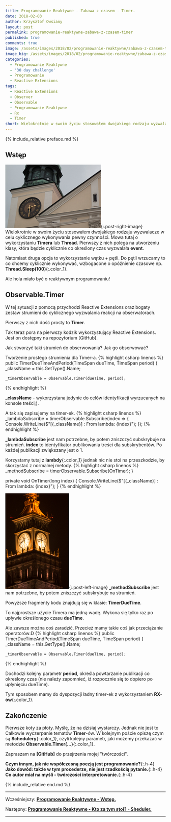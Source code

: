 ```yaml
---
title: Programowanie Reaktywne - Zabawa z czasem - Timer.
date: 2018-02-03
author: Krzysztof Owsiany
layout: post
permalink: programowanie-reaktywne-zabawa-z-czasem-timer
published: true
comments: true        
image: /assets/images/2018/02/programowanie-reaktywne/zabawa-z-czasem-timer/post.jpg
image_big: /assets/images/2018/02/programowanie-reaktywne/zabawa-z-czasem-timer/post-big.jpg
categories:
  - Programowanie Reaktywne
  - '30 day challenge'
  - Programowanie
  - Reactive Extensions
tags:
  - Reactive Extensions
  - Observer
  - Observable
  - Programowanie Reaktywne
  - Rx
  - Timer
short: Wielokrotnie w swoim życiu stosowałem dwojakiego rodzaju wyzwalacze w celu cyklicznego wykonywania pewny czynności. Mowa tutaj o wykorzystaniu Timera lub Thread. Pierwszy z nich polega na utworzeniu klasy, która będzie cyklicznie co określony czas wyzwalała event.
---
```

{% include_relative preface.md %}

## Wstęp
[![Reactive Extensions - Timer][post]][post-big]{:.post-right-image}
Wielokrotnie w swoim życiu stosowałem dwojakiego rodzaju wyzwalacze w celu cyklicznego wykonywania pewny czynności. 
Mowa tutaj o wykorzystaniu **Timera** lub **Thread**.
Pierwszy z nich polega na utworzeniu klasy, która będzie cyklicznie co określony czas wyzwalała **event**.

Natomiast druga opcja to wykorzystanie wątku + pętli. 
Do pętli wrzucamy to co chcemy cyklicznie wykonywać, wzbogacone o opóźnienie czasowe np. **Thread.Sleep(100)**{:.color_1}.

Ale hola miało być o reaktywnym programowaniu! 


## Observable.Timer
W tej sytuacji z pomocą przychodzi Reactive Extensions oraz bogaty zestaw strumieni do cyklicznego wyzwalania reakcji na obserwatorach.

Pierwszy z nich dość prosty to **Timer**.

Tak teraz pora na pierwszy kodzik wykorzystujący Reactive Extensions. Jest on dostępny na repozytorium [GitHub].

Jak stworzyć taki strumień do obserwowania? Jak go obserwować?

Tworzenie prostego strumienia dla Timer-a.
{% highlight csharp linenos %}
public TimerDueTimeAndPeriod(TimeSpan dueTime, TimeSpan period)
{
	_className = this.GetType().Name;

	_timerObservable = Observable.Timer(dueTime, period);
{% endhighlight %}

**_className** - wykorzystana jedynie do celów identyfikacji wyrzucanych na konsole treści;).

A tak się zapisujemy na timer-ek.
{% highlight csharp linenos %}
_lambdaSubscribe = timerObservable.Subscribe(index =>
{
    Console.WriteLine($"[{_className}] : From lambda: {index}");
});
{% endhighlight %}

**_lambdaSubscribe** jest nam potrzebne, by potem zniszczyć subskrybuje na strumień.
**index** to identyfikator publikowania treści dla subskrybentów. Po każdej publikacji zwiększany jest o 1.

Korzystamy tutaj z **lambdy**{:.color_1} jednak nic nie stoi na przeszkodzie, by skorzystać z normalnej metody.
{% highlight csharp linenos %}
    _methodSubscribe = timerObservable.Subscribe(OnTimer);
}

private void OnTimer(long index)
{
	Console.WriteLine($"[{_className}] : From lambda: {index}");
}
{% endhighlight %}

[![Reactive Extensions - Timer][image1]][image1-big]{:.post-left-image}
**_methodSubscribe** jest nam potrzebne, by potem zniszczyć subskrybuje na strumień.

Powyższe fragmenty kodu znajdują się w klasie: **TimerDueTime**.

To najprostsze użycie Timera ma jedną wadę. Wykona się tylko raz po upływie określonego czasu **dueTime**.

Ale zawsze można coś zaradzić. Przecież mamy takie coś jak przeciążanie operatorów:D
{% highlight csharp linenos %}
public TimerDueTimeAndPeriod(TimeSpan dueTime, TimeSpan period)
{
	_className = this.GetType().Name;

	_timerObservable = Observable.Timer(dueTime, period);
{% endhighlight %}

Dochodzi kolejny parametr **period**, określa powtarzanie publikacji co określony czas (nie należy zapomnieć, iż rozpocznie się to dopiero po upłynięciu dueTime).

Tym sposobem mamy do dyspozycji ładny timer-ek z wykorzystaniem **RX-ów**{:.color_1}.

## Zakończenie
Pierwsze koty za płoty. Myślę, że na dzisiaj wystarczy. Jednak nie jest to Całkowie wyczerpanie tematów **Timer**-ów. W kolejnym poście opiszę czym są **Schedulery**{:.color_1}, czyli kolejny parametr, jaki możemy przekazać w metodzie **Observable.Timer(...)**{:.color_1}.

Zapraszam na **[GitHub]** do przejrzenia mojej "twórczości".

**Czym innym, jak nie współczesną poezją jest programowanie?**{:.h-4}
**Jako dowód: także w tym procederze, nie jest rzadkością pytanie.**{:.h-4}
**Co autor miał na myśli - twórczości interpretowanie.**{:.h-4}

{% include_relative end.md %}

------
Wcześniejszy: **[Programowanie Reaktywne - Wstęp.][previous]**

Następny: **[Programowanie Reaktywne - Kto za tym stoi? - Sheduler.][next]**

------

[previous]: {{site.url}}/programowanie-reaktywne-wstep
[next]: {{site.url}}/programowanie-reaktywne-kto-za-tym-stoi-sheduler

[post]: /assets/images/2018/02/programowanie-reaktywne/zabawa-z-czasem-timer/post.jpg
[post-big]: /assets/images/2018/02/programowanie-reaktywne/zabawa-z-czasem-timer/post-big.jpg

[image1]: /assets/images/2018/02/programowanie-reaktywne/zabawa-z-czasem-timer/image1.jpg
[image1-big]: /assets/images/2018/02/programowanie-reaktywne/zabawa-z-czasem-timer/image1-big.jpg

[linq]: https://msdn.microsoft.com/en-us/library/bb308959.aspx
[ms]: http://microsoft.com
[Reactive Extensions]: https://msdn.microsoft.com/en-us/library/hh242985(v=vs.103).aspx